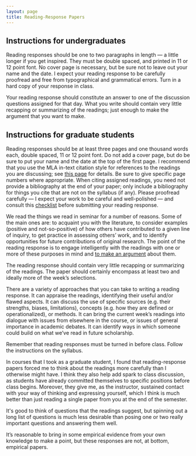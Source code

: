 ```yaml
---
layout: page
title: Reading-Response Papers
---
```

## Instructions for undergraduates

Reading responses should be one to two paragraphs in length &mdash; a little longer if you get inspired. They must be double spaced, and printed in 11 or 12 point font. No cover page is necessary, but be sure not to leave out your name and the date. I expect your reading response to be carefully proofread and free from typographical and grammatical errors. Turn in a hard copy of your response in class.

Your reading response should constitute an answer to one of the discussion questions assigned for that day. What you write should contain very little recapping or summarizing of the readings; just enough to make the argument that you want to make.

## Instructions for graduate students

Reading responses should be at least three pages and one thousand words each, double spaced, 11 or 12 point font. Do not add a cover page, but do be sure to put your name and the date at the top of the first page. I recommend that you use the MLA in-text citation style for references to the readings you are discussing; see [this page](http://politics.ucsc.edu/undergraduate/citation.php) for details. Be sure to give specific page numbers where appropriate. When citing assigned readings, you need not provide a bibliography at the end of your paper; only include a bibliography for things you cite that are not on the syllabus (if any). Please proofread carefully &mdash; I expect your work to be careful and well-polished &mdash; and consult this [checklist](http://benread.net/forstudents/ChecklistForWrittenWork.htm) before submitting your reading response.

We read the things we read in seminar for a number of reasons. Some of the main ones are: to acquaint you with the literature, to consider examples (positive and not-so-positive) of how others have contributed to a given line of inquiry, to get practice in assessing others’ work, and to identify opportunities for future contributions of original research. The point of the reading response is to engage intelligently with the readings with one or more of these purposes in mind and <u>to make an argument</u> about them.

The reading response should contain very little recapping or summarizing of the readings. The paper should certainly encompass at least two and ideally more of the week’s selections.

There are a variety of approaches that you can take to writing a reading response. It can appraise the readings, identifying their useful and/or flawed aspects. It can discuss the use of specific sources (e.g. their strengths, biases, limitations), concepts (e.g. how they are defined or operationalized), or methods. It can bring the current week’s readings into dialogue with issues from elsewhere in the course, or issues of general importance in academic debates. It can identify ways in which someone could build on what we’ve read in future scholarship.

Remember that reading responses must be turned in before class. Follow the instructions on the syllabus.

In courses that I took as a graduate student, I found that reading-response papers forced me to think about the readings more carefully than I otherwise might have. I think they also help add spark to class discussion, as students have already committed themselves to specific positions before class begins. Moreover, they give me, as the instructor, sustained contact with your way of thinking and expressing yourself, which I think is much better than just reading a single paper from you at the end of the semester.

It's good to think of questions that the readings suggest, but spinning out a long list of questions is much less desirable than posing one or two really important questions and answering them well.

It’s reasonable to bring in some empirical evidence from your own knowledge to make a point, but these responses are not, at bottom, empirical papers. 
